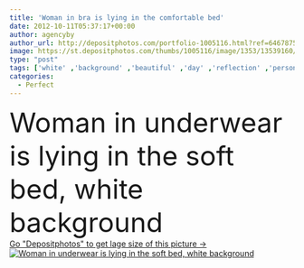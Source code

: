 ```yaml
---
title: 'Woman in bra is lying in the comfortable bed'
date: 2012-10-11T05:37:17+00:00
author: agencyby
author_url: http://depositphotos.com/portfolio-1005116.html?ref=64678756
image: https://st.depositphotos.com/thumbs/1005116/image/1353/13539160/api_thumb_450.jpg?forcejpeg=true
type: "post"
tags: ['white' ,'background' ,'beautiful' ,'day' ,'reflection' ,'person' ,'side' ,'one' ,'girl' ,'female' ,'young' ,'comfortable' ,'morning' ,'portrait' ,'cute' ,'caucasian' ,'hair' ,'head' ,'brown' ,'brunette' ,'bed' ,'hand' ,'pretty' ,'soft' ,'lying' ,'rest' ,'interior' ,'figure' ,'home' ,'think' ,'woman' ,'flat' ,'body' ,'furniture' ,'off' ,'down' ,'inside' ,'in' ,'sexy' ,'perfect' ,'thinking' ,'attractive' ,'apartment' ,'lie' ,'bedroom' ,'short' ,'torso' ,'the' ,'underwear' ,'lingerie' ]
categories: 
  - Perfect
---
```

<div aling="center">
            <font size="60"> Woman in underwear is lying in the soft bed, white background</font>   
</div>
<div>
    <a href='https://depositphotos.com/13539160/stock-photo-woman-in-bra-is-lying.html?ref=64678756' target=_blank > Go "Depositphotos" to get lage size of this picture ->
        <img href='https://depositphotos.com/13539160/stock-photo-woman-in-bra-is-lying.html?ref=64678756' src='https://st.depositphotos.com/1005116/1353/i/950/depositphotos_13539160-stock-photo-woman-in-bra-is-lying.jpg?forcejpeg=true' alt='Woman in underwear is lying in the soft bed, white background' >
    </a>
</div>
